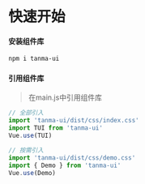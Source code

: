 # 快速开始

#### 安装组件库

```bash
npm i tanma-ui
```

#### 引用组件库

> 在main.js中引用组件库

```javascript
// 全部引入
import 'tanma-ui/dist/css/index.css'
import TUI from 'tanma-ui'
Vue.use(TUI)

// 按需引入
import 'tanma-ui/dist/css/demo.css'
import { Demo } from 'tanma-ui'
Vue.use(Demo)
```